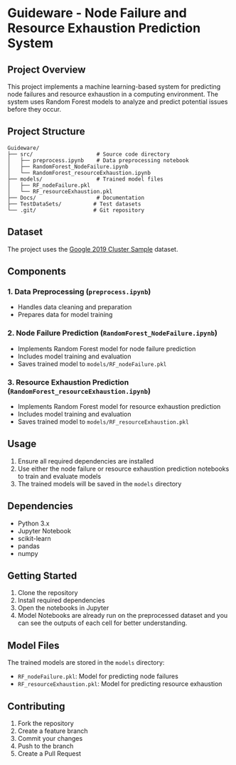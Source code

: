 # Guideware - Node Failure and Resource Exhaustion Prediction System

## Project Overview
This project implements a machine learning-based system for predicting node failures and resource exhaustion in a computing environment. The system uses Random Forest models to analyze and predict potential issues before they occur.

## Project Structure
```
Guideware/
├── src/                    # Source code directory
│   ├── preprocess.ipynb    # Data preprocessing notebook
│   ├── RandomForest_NodeFailure.ipynb
│   └── RandomForest_resourceExhaustion.ipynb
├── models/                 # Trained model files
│   ├── RF_nodeFailure.pkl
│   └── RF_resourceExhaustion.pkl
├── Docs/                   # Documentation
├── TestDataSets/          # Test datasets
└── .git/                  # Git repository
```
## Dataset
The project uses the [Google 2019 Cluster Sample](https://www.kaggle.com/datasets/derrickmwiti/google-2019-cluster-sample) dataset.

## Components

### 1. Data Preprocessing (`preprocess.ipynb`)
- Handles data cleaning and preparation
- Prepares data for model training

### 2. Node Failure Prediction (`RandomForest_NodeFailure.ipynb`)
- Implements Random Forest model for node failure prediction
- Includes model training and evaluation
- Saves trained model to `models/RF_nodeFailure.pkl`

### 3. Resource Exhaustion Prediction (`RandomForest_resourceExhaustion.ipynb`)
- Implements Random Forest model for resource exhaustion prediction
- Includes model training and evaluation
- Saves trained model to `models/RF_resourceExhaustion.pkl`

## Usage
1. Ensure all required dependencies are installed
2. Use either the node failure or resource exhaustion prediction notebooks to train and evaluate models
3. The trained models will be saved in the `models` directory

## Dependencies
- Python 3.x
- Jupyter Notebook
- scikit-learn
- pandas
- numpy

## Getting Started
1. Clone the repository
2. Install required dependencies
3. Open the notebooks in Jupyter
4. Model Notebooks are already run on the preprocessed dataset and you can see the outputs of each cell for better understanding.

## Model Files
The trained models are stored in the `models` directory:
- `RF_nodeFailure.pkl`: Model for predicting node failures
- `RF_resourceExhaustion.pkl`: Model for predicting resource exhaustion

## Contributing
1. Fork the repository
2. Create a feature branch
3. Commit your changes
4. Push to the branch
5. Create a Pull Request
